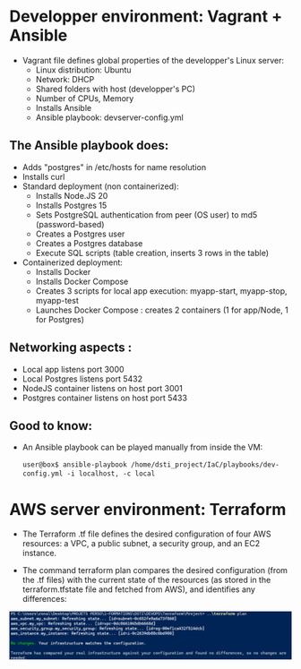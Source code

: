 # Developper environment: Vagrant + Ansible
  
  - Vagrant file defines global properties of the developper's Linux server:
    - Linux distribution: Ubuntu
    - Network: DHCP
    - Shared folders with host (developper's PC)
    - Number of CPUs, Memory
    - Installs Ansible
    - Ansible playbook: devserver-config.yml

## The Ansible playbook does: 

  - Adds "postgres" in /etc/hosts for name resolution
  - Installs curl
  - Standard deployment (non containerized):
    - Installs Node.JS 20
    - Installs Postgres 15
    - Sets PostgreSQL authentication from peer (OS user) to md5 (password-based) 
    - Creates a Postgres user
    - Creates a Postgres database
    - Execute SQL scripts (table creation, inserts 3 rows in the table)
  - Containerized deployment:
    - Installs Docker
    - Installs Docker Compose
    - Creates 3 scripts for local app execution: myapp-start, myapp-stop, myapp-test
    - Launches Docker Compose : creates 2 containers (1 for app/Node, 1 for Postgres)

## Networking aspects :

  - Local app listens port 3000
  - Local Postgres listens port 5432
  - NodeJS container listens on host port 3001
  - Postgres container listens on host port 5433

## Good to know:

  - An Ansible playbook can be played manually from inside the VM:

    ```
    user@box$ ansible-playbook /home/dsti_project/IaC/playbooks/dev-config.yml -i localhost, -c local 
    ``` 

# AWS server environment: Terraform

- The Terraform .tf file defines the desired configuration of four AWS resources: a VPC, a public subnet, a security group, and an EC2 instance.

- The command terraform plan compares the desired configuration (from the .tf files) with the current state of the resources (as stored in the terraform.tfstate file and fetched from AWS), and identifies any differences:

![Terraform_plan](./Images/Terraform_plan.png)
